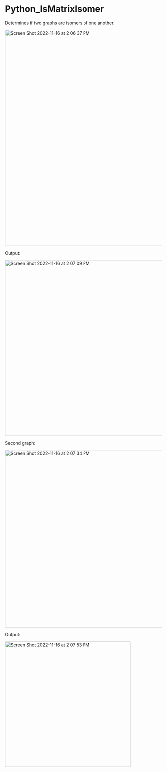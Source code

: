 # Python_IsMatrixIsomer
Determines if two graphs are isomers of one another. 

<img width="695" alt="Screen Shot 2022-11-16 at 2 06 37 PM" src="https://user-images.githubusercontent.com/107063397/202283265-086a0d12-11b9-443d-a48e-b565d47429d6.png">

Output:

<img width="566" alt="Screen Shot 2022-11-16 at 2 07 09 PM" src="https://user-images.githubusercontent.com/107063397/202283355-ace86b02-00bc-4b52-8e7a-48784572518d.png">

Second graph:

<img width="571" alt="Screen Shot 2022-11-16 at 2 07 34 PM" src="https://user-images.githubusercontent.com/107063397/202283421-c745b0ad-d758-434b-82d6-8344aee8516c.png">

Output:


<img width="403" alt="Screen Shot 2022-11-16 at 2 07 53 PM" src="https://user-images.githubusercontent.com/107063397/202283476-ac73bf8a-63bd-46f6-aa77-55cffc0760de.png">

